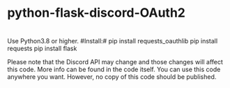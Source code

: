 # python-flask-discord-OAuth2
#
Use Python3.8 or higher.
#Install:#
pip install requests_oauthlib 
pip install requests
pip install flask

Please note that the Discord API may change and those changes will affect this code.
More info can be found in the code itself.
You can use this code anywhere you want. However, no copy of this code should be published.
